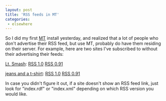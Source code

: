 ```yaml
---
layout: post
title: 'RSS feeds in MT'
categories:
 - elsewhere
---
```


So I did my first <a href="http://moveabletype.org">MT</a> install yesterday, and realized that a lot of people who don't advertise their RSS feed, but use MT, probably do have them residing on their server. For example, here are two sites I've subscribed to without their advertising their feeds:



<a href="http://www.lt-smash.us/">Lt. Smash</a>: <a href="http://www.lt-smash.us/index.rdf">RSS 1.0</a> <a href="http://www.lt-smash.us/index.xml">RSS 0.91</a>



<a href="http://jeansandatshirt.com/">jeans and a t-shirt</a>: <a href="http://jeansandatshirt.com/index.rdf">RSS 1.0</a> <a href="http://jeansandatshirt.com/index.xml">RSS 0.91</a>



In case you didn't figure it out, if a site doesn't show an RSS feed link, just look for "index.rdf" or "index.xml" depending on which RSS version you would like.

